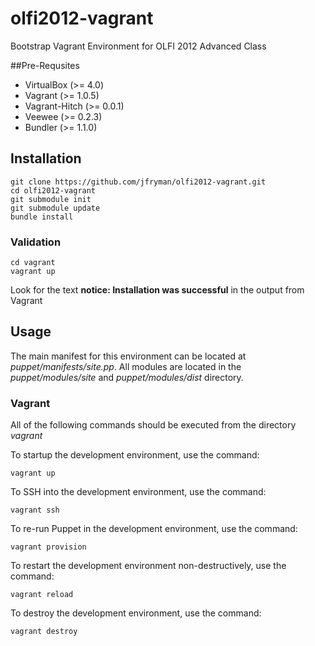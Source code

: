 olfi2012-vagrant
================

Bootstrap Vagrant Environment for OLFI 2012 Advanced Class

##Pre-Requsites

+ VirtualBox (>= 4.0)
+ Vagrant (>= 1.0.5)
+ Vagrant-Hitch (>= 0.0.1)
+ Veewee (>= 0.2.3)
+ Bundler (>= 1.1.0)

## Installation

```
git clone https://github.com/jfryman/olfi2012-vagrant.git
cd olfi2012-vagrant
git submodule init
git submodule update
bundle install
```

### Validation
```
cd vagrant
vagrant up
```

Look for the text **notice: Installation was successful** in the output from Vagrant

## Usage

The main manifest for this environment can be located at *puppet/manifests/site.pp*. All modules are located in the *puppet/modules/site* and *puppet/modules/dist* directory.

### Vagrant

All of the following commands should be executed from the directory *vagrant*

To startup the development environment, use the command:
```
vagrant up
```

To SSH into the development environment, use the command:
```
vagrant ssh
```

To re-run Puppet in the development environment, use the command:
```
vagrant provision
```

To restart the development environment non-destructively, use the command:
```
vagrant reload
```

To destroy the development environment, use the command:
```
vagrant destroy
```
